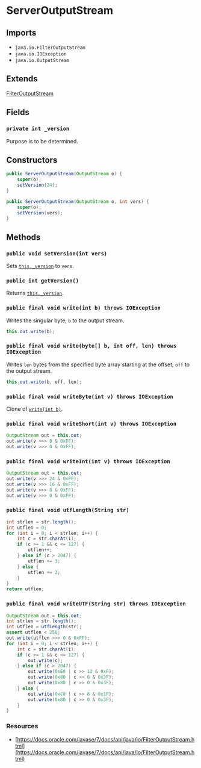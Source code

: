 # ServerOutputStream

## Imports
- `java.io.FilterOutputStream`
- `java.io.IOException`
- `java.io.OutputStream`

## Extends
[FilterOutputStream](https://docs.oracle.com/javase/7/docs/api/java/io/FilterOutputStream.html)

## Fields
### `private int _version`
Purpose is to be determined.

## Constructors
```java
public ServerOutputStream(OutputStream o) {
	super(o);
	setVersion(24);
}

public ServerOutputStream(OutputStream o, int vers) {
	super(o);
	setVersion(vers);
}
```

## Methods
### `public void setVersion(int vers)`
Sets [`this._version`](#private-int-_version) to `vers`.

### `public int getVersion()`
Returns [`this._version`](#private-int-_version).

### `public final void write(int b) throws IOException`
Writes the singular byte; `b` to the output stream.

```java
this.out.write(b);
```

### `public final void write(byte[] b, int off, len) throws IOException`
Writes `len` bytes from the specified byte array starting at the offset; `off` to the output stream.

```java
this.out.write(b, off, len);
```

### `public final void writeByte(int v) throws IOException`
Clone of [`write(int b)`](#writeint-b).

### `public final void writeShort(int v) throws IOException`
```java
OutputStream out = this.out;
out.write(v >>> 8 & 0xFF);
out.write(v >>> 0 & 0xFF);
```

### `public final void writeInt(int v) throws IOException`
```java
OutputStream out = this.out;
out.write(v >>> 24 & 0xFF);
out.write(v >>> 16 & 0xFF);
out.write(v >>> 8 & 0xFF);
out.write(v >>> 0 & 0xFF);
```

### `public final void utfLength(String str)`
```java
int strlen = str.length();
int utflen = 0;
for (int i = 0; i < strlen; i++) {
	int c = str.charAt(i);
	if (c >= 1 && c <= 127) {
		utflen++;
	} else if (c > 2047) {
		utflen += 3;
	} else {
		utflen += 2;
	}
}
return utflen;
```

### `public final void writeUTF(String str) throws IOException`
```java
OutputStream out = this.out;
int strlen = str.length();
int utflen = utfLength(str);
assert utflen < 256;
out.write(utflen >>> 0 & 0xFF);
for (int i = 0; i < strlen; i++) {
	int c = str.charAt(i);
	if (c >= 1 && c <= 127) {
		out.write(c);
	} else if (c > 2047) {
		out.write(0xE0 | c >> 12 & 0xF);
		out.write(0x80 | c >> 6 & 0x3F);
		out.write(0x80 | c >> 0 & 0x3F);
	} else {
		out.write(0xC0 | c >> 6 & 0x1F);
		out.write(0x80 | c >> 0 & 0x3F);
	}
} 
```

### Resources
- [https://docs.oracle.com/javase/7/docs/api/java/io/FilterOutputStream.html](https://docs.oracle.com/javase/7/docs/api/java/io/FilterOutputStream.html)
